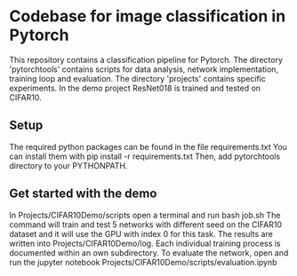 # Codebase for image classification in Pytorch

This repository contains a classification pipeline for Pytorch. The directory 'pytorchtools' contains scripts for data analysis, network implementation, training loop and evaluation. The directory 'projects' contains specific experiments. In the demo project ResNet018 is trained and tested on CIFAR10.

## Setup

The required python packages can be found in the file requirements.txt
You can install them with 
    pip install -r requirements.txt 
Then, add pytorchtools directory to your PYTHONPATH.

## Get started with the demo

In Projects/CIFAR10Demo/scripts open a terminal and run
    bash job.sh
The command will train and test 5 networks with different seed on the CIFAR10 dataset and it will use the GPU with index 0 for this task. The results are written into Projects/CIFAR10Demo/log. Each individual training process is documented within an own subdirectory.
To evaluate the network, open and run the jupyter notebook Projects/CIFAR10Demo/scripts/evaluation.ipynb